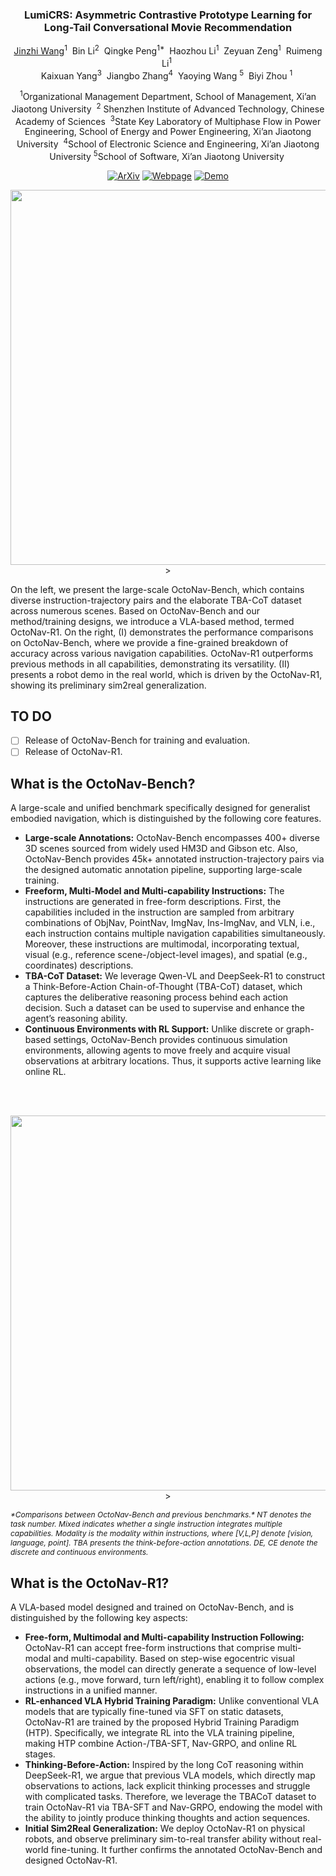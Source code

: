 <div align="center">
<h3>LumiCRS: Asymmetric Contrastive Prototype Learning for Long-Tail Conversational Movie Recommendation</h3>

[Jinzhi Wang](https://github.com/Jinzhi-Wang/)<sup>1</sup>&nbsp;
Bin Li<sup>2</sup>&nbsp;
Qingke Peng<sup>1*</sup>&nbsp;
Haozhou Li<sup>1</sup>&nbsp;
Zeyuan Zeng<sup>1</sup>&nbsp;
Ruimeng Li<sup>1</sup>&nbsp;
<br>
Kaixuan Yang<sup>3</sup>&nbsp;
Jiangbo Zhang<sup>4</sup>&nbsp;
Yaoying Wang <sup>5</sup>&nbsp;
Biyi Zhou <sup>1</sup>&nbsp;


<sup>1</sup>Organizational Management Department, School of Management, Xi’an Jiaotong University&nbsp; <sup>2</sup> Shenzhen Institute of Advanced Technology, Chinese Academy of Sciences&nbsp; <sup>3</sup>State Key Laboratory of Multiphase Flow in Power Engineering, School of Energy and Power Engineering, Xi’an Jiaotong University&nbsp; <sup>4</sup>School of Electronic Science and Engineering, Xi’an Jiaotong University&nbsp;<sup>5</sup>School of Software, Xi’an Jiaotong University&nbsp;
 
[![ArXiv](https://img.shields.io/badge/ArXiv-<2506.09839>-<COLOR>.svg)](https://arxiv.org/pdf/2506.09839) [![Webpage](https://img.shields.io/badge/Webpage-OctoNav-<COLOR>.svg)](https://buaa-colalab.github.io/OctoNav/) [![Demo](https://img.shields.io/badge/Demo-Robot-<COLOR>.svg)](https://buaa-colalab.github.io/OctoNav/)

<p align="center">
  <img src="assets/teaser.png" width="600">>
</p>

</div>
On the left, we present the large-scale OctoNav-Bench, which contains diverse instruction-trajectory pairs and the elaborate TBA-CoT dataset across numerous scenes. Based on OctoNav-Bench and our method/training designs, we introduce a VLA-based method, termed OctoNav-R1. On the right, (I) demonstrates the performance comparisons on OctoNav-Bench, where we provide a fine-grained breakdown of accuracy across various navigation capabilities. OctoNav-R1 outperforms previous methods in all capabilities, demonstrating its versatility. (II) presents a robot demo in the real world, which is driven by the OctoNav-R1, showing its preliminary sim2real generalization.

## TO DO
- [ ] Release of OctoNav-Bench for training and evaluation.
- [ ] Release of OctoNav-R1.
      
## What is the OctoNav-Bench?
A large-scale and unified benchmark specifically designed for generalist embodied navigation, which is distinguished by the following core features. 
* **Large-scale Annotations:** OctoNav-Bench encompasses 400+ diverse 3D scenes sourced from widely used HM3D and Gibson etc. Also, OctoNav-Bench provides 45k+ annotated instruction-trajectory pairs via the designed automatic annotation pipeline, supporting large-scale training. 
* **Freeform, Multi-Model and Multi-capability Instructions:** The instructions are generated in free-form descriptions. First, the capabilities included in the instruction are sampled from arbitrary combinations of ObjNav, PointNav, ImgNav, Ins-ImgNav, and VLN, i.e., each instruction contains multiple navigation capabilities simultaneously. Moreover, these instructions are multimodal, incorporating textual, visual (e.g., reference scene-/object-level images), and spatial (e.g., coordinates) descriptions.
* **TBA-CoT Dataset:** We leverage Qwen-VL and DeepSeek-R1 to construct a Think-Before-Action Chain-of-Thought (TBA-CoT) dataset, which captures the deliberative reasoning process behind each action decision. Such a dataset can be used to supervise and enhance the agent’s reasoning ability.
* **Continuous Environments with RL Support:** Unlike discrete or graph-based settings, OctoNav-Bench provides continuous simulation environments, allowing agents to move freely and acquire visual observations at arbitrary locations. Thus, it supports active learning like online RL.
<br>
<br>

<p align="center">
  <img src="assets/comparison.png" width="600">>
</p>
<p>
  <em style="font-size: 12px;">
*Comparisons between OctoNav-Bench and previous benchmarks.* NT denotes the task number. Mixed indicates whether a single instruction integrates multiple capabilities. Modality is the modality within instructions, where [V,L,P] denote [vision, language, point]. TBA presents the think-before-action annotations. DE, CE denote the discrete and continuous environments.
  </em>
</p>

## What is the OctoNav-R1?
A VLA-based model designed and trained on OctoNav-Bench, and is distinguished by the following key aspects: 
* **Free-form, Multimodal and Multi-capability Instruction Following:** OctoNav-R1 can accept free-form instructions that comprise multi-modal and multi-capability. Based on step-wise egocentric visual observations, the model can directly generate a sequence of low-level actions (e.g., move forward, turn left/right), enabling it to follow complex instructions in a unified manner. 
* **RL-enhanced VLA Hybrid Training Paradigm:** Unlike conventional VLA models that are typically fine-tuned via SFT on static datasets, OctoNav-R1 are trained by the proposed Hybrid Training Paradigm (HTP). Specifically, we integrate RL into the VLA training pipeline, making HTP combine Action-/TBA-SFT, Nav-GRPO, and online RL stages. 
* **Thinking-Before-Action:** Inspired by the long CoT reasoning within DeepSeek-R1, we argue that previous VLA models, which directly map observations to actions, lack explicit thinking processes and struggle with complicated tasks. Therefore, we leverage the TBACoT dataset to train OctoNav-R1 via TBA-SFT and Nav-GRPO, endowing the model with the ability to jointly produce thinking thoughts and action sequences. 
* **Initial Sim2Real Generalization:** We deploy OctoNav-R1 on physical robots, and observe preliminary sim-to-real transfer ability without real-world fine-tuning. It further confirms the annotated OctoNav-Bench and designed OctoNav-R1.

